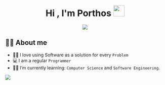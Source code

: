 <h1 align="center">Hi , I'm Porthos <img src="https://media.giphy.com/media/hvRJCLFzcasrR4ia7z/giphy.gif" width="35"></h1>
<p align="center">
  <a href="https://github.com/DenverCoder1/readme-typing-svg"><img src="https://readme-typing-svg.herokuapp.com?lines=Computer+Science+Student&center=true&width=500&height=50"></a>
</p>

## :sassy_man:  About me
- :technologist: I love using Software as a solution for every `Problem`
- :computer: I am a regular `Programmer`
- :student: I’m currently learning: `Computer Science` and `Software Engineering`.

<img src="https://github-readme-stats.vercel.app/api?username=Porthos-0x45&&show_icons=true&title_color=ffffff&icon_color=bb2acf&text_color=daf7dc&bg_color=151515">

